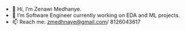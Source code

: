 - 👋 Hi, I’m Zenawi Medhanye.
- 👀 I’m Software Engineer currently working on EDA and ML projects.
- 📫 Reach me: zmedhnaye@gmail.com/ 8126043617

<!---
ZenawiM/ZenawiM is a ✨ special ✨ repository because its `README.md` (this file) appears on your GitHub profile.
You can click the Preview link to take a look at your changes.
--->

